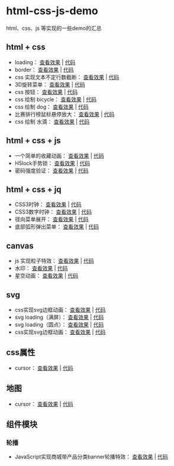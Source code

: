 # html-css-js-demo
html、css、js 等实现的一些demo的汇总

## html + css
* loading： [查看效果](https://maoxuena.github.io/html-css-js-demo/loading/index.html) | [代码](https://github.com/maoxuena/html-css-js-demo/tree/master/loading/index.html)
* border： [查看效果](https://maoxuena.github.io/html-css-js-demo/border/index.html) | [代码](https://github.com/maoxuena/html-css-js-demo/tree/master/border/index.html)
* css 实现文本不定行数截断： [查看效果](https://maoxuena.github.io/html-css-js-demo/css/css实现文本不定行数截断.html) | [代码](https://github.com/maoxuena/html-css-js-demo/tree/master/css/css实现文本不定行数截断.html)
* 3D旋转菜单： [查看效果](https://maoxuena.github.io/html-css-js-demo/menu/3D旋转菜单.html) | [代码](https://github.com/maoxuena/html-css-js-demo/tree/master/menu/3D旋转菜单.html)
* css 按钮： [查看效果](https://maoxuena.github.io/html-css-js-demo/button/cssBtn.html) | [代码](https://github.com/maoxuena/html-css-js-demo/tree/master/button/cssBtn.html)
* css 绘制 bicycle： [查看效果](https://maoxuena.github.io/html-css-js-demo/css/bicycle.html) | [代码](https://github.com/maoxuena/html-css-js-demo/tree/master/css/bicycle.html)
* css 绘制 dog： [查看效果](https://maoxuena.github.io/html-css-js-demo/css/dog.html) | [代码](https://github.com/maoxuena/html-css-js-demo/tree/master/css/dog.html)
* 比赛排行榜鼠标悬停放大： [查看效果](https://maoxuena.github.io/html-css-js-demo/layout/leaderBoard.html) | [代码](https://github.com/maoxuena/html-css-js-demo/tree/master/layout/leaderBoard.html)
* css 绘制 水滴： [查看效果](https://maoxuena.github.io/html-css-js-demo/css/droplet.html) | [代码](https://github.com/maoxuena/html-css-js-demo/tree/master/css/droplet.html)

## html + css + js
* 一个简单的收藏动画： [查看效果](https://maoxuena.github.io/html-css-js-demo/collect/index.html) | [代码](https://github.com/maoxuena/html-css-js-demo/tree/master/collect/index.html)
* H5lock手势锁： [查看效果](https://maoxuena.github.io/html-css-js-demo/H5lock手势锁/index.html) | [代码](https://github.com/maoxuena/html-css-js-demo/tree/master/H5lock手势锁/index.html)
* 密码强度验证： [查看效果](https://maoxuena.github.io/html-css-js-demo/passwordCheck/index.html) | [代码](https://github.com/maoxuena/html-css-js-demo/tree/master/passwordCheck/index.html)

## html + css + jq
* CSS3时钟： [查看效果](https://maoxuena.github.io/html-css-js-demo/clock/CSS3时钟.html) | [代码](https://github.com/maoxuena/html-css-js-demo/tree/master/clock/CSS3时钟.html)
* CSS3数字时钟： [查看效果](https://maoxuena.github.io/html-css-js-demo/clock/CSS3数字时钟.html) | [代码](https://github.com/maoxuena/html-css-js-demo/tree/master/clock/CSS3数字时钟.html)
* 径向菜单展开： [查看效果](https://maoxuena.github.io/html-css-js-demo/menu/径向菜单展开.html) | [代码](https://github.com/maoxuena/html-css-js-demo/tree/master/menu/径向菜单展开.html)
* 底部弧形弹出菜单： [查看效果](https://maoxuena.github.io/html-css-js-demo/menu/底部弧形弹出菜单.html) | [代码](https://github.com/maoxuena/html-css-js-demo/tree/master/menu/底部弧形弹出菜单.html)

## canvas
* js 实现粒子特效： [查看效果](https://maoxuena.github.io/html-css-js-demo/canvas/js实现粒子特效.html) | [代码](https://github.com/maoxuena/html-css-js-demo/tree/master/canvas/js实现粒子特效.html)
* 水印： [查看效果](https://maoxuena.github.io/html-css-js-demo/canvas/水印.html) | [代码](https://github.com/maoxuena/html-css-js-demo/tree/master/canvas)
* 星空动画： [查看效果](https://maoxuena.github.io/html-css-js-demo/canvas/星空动画.html) | [代码](https://github.com/maoxuena/html-css-js-demo/tree/master/canvas/星空动画.html)

## svg
* css实现svg边框动画： [查看效果](https://maoxuena.github.io/html-css-js-demo/svg/css实现svg边框动画.html) | [代码](https://github.com/maoxuena/html-css-js-demo/tree/master/svg/css实现svg边框动画.html)
* svg loading（满屏）： [查看效果](https://maoxuena.github.io/html-css-js-demo/loading/svg.html) | [代码](https://github.com/maoxuena/html-css-js-demo/tree/master/loading/svg.html)
* svg loading（圆点）： [查看效果](https://maoxuena.github.io/html-css-js-demo/loading/svg1.html) | [代码](https://github.com/maoxuena/html-css-js-demo/tree/master/loading/svg1.html)
* css实现svg边框动画： [查看效果](https://maoxuena.github.io/html-css-js-demo/svg/夜晚星空灯塔.html) | [代码](https://github.com/maoxuena/html-css-js-demo/tree/master/svg/夜晚星空灯塔.html)

## css属性
* cursor： [查看效果](https://maoxuena.github.io/html-css-js-demo/css/cursor/index.html) | [代码](https://github.com/maoxuena/html-css-js-demo/tree/master/css/cursor/index.html)

## 地图
* cursor： [查看效果](https://maoxuena.github.io/html-css-js-demo/map/amap/计算两点之间距离.html) | [代码](https://github.com/maoxuena/html-css-js-demo/tree/master/map/amap/计算两点之间距离.html)

## 组件模块
### 轮播
* JavaScript实现商城带产品分类banner轮播特效： [查看效果](https://maoxuena.github.io/html-css-js-demo/components/轮播/JavaScript实现商城带产品分类banner轮播特效.html) | [代码](https://github.com/maoxuena/html-css-js-demo/tree/master/components/轮播/JavaScript实现商城带产品分类banner轮播特效.html)